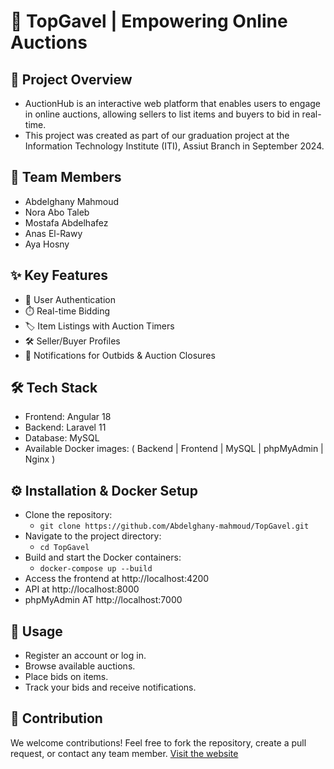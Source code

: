 # 🎯 TopGavel | Empowering Online Auctions

## 🚀 Project Overview
  - AuctionHub is an interactive web platform that enables users to engage in online auctions, allowing sellers to list items and buyers to bid in real-time.
  - This project was created as part of our graduation project at the Information Technology Institute (ITI), Assiut Branch in September 2024.

## 👥 Team Members
  * Abdelghany Mahmoud
  * Nora Abo Taleb
  * Mostafa Abdelhafez
  * Anas El-Rawy
  * Aya Hosny
  
## ✨ Key Features
  - 🔐 User Authentication
  - ⏱️ Real-time Bidding
  - 🏷️ Item Listings with Auction Timers
  - 🛠️ Seller/Buyer Profiles
  - 🔔 Notifications for Outbids & Auction Closures

## 🛠️ Tech Stack
  - Frontend: Angular 18
  - Backend: Laravel 11
  - Database: MySQL
  - Available Docker images: ( Backend | Frontend | MySQL | phpMyAdmin | Nginx )
  
## ⚙️ Installation & Docker Setup
  - Clone the repository:
     - `git clone https://github.com/Abdelghany-mahmoud/TopGavel.git`
  - Navigate to the project directory:
      - `cd TopGavel`
  - Build and start the Docker containers:
      - `docker-compose up --build`
  - Access the frontend at http://localhost:4200
  - API at http://localhost:8000
  - phpMyAdmin AT http://localhost:7000

## 📖 Usage
  - Register an account or log in.
  - Browse available auctions.
  - Place bids on items.
  - Track your bids and receive notifications.
  
## 🌟 Contribution
  We welcome contributions! Feel free to fork the repository, create a pull request, or contact any team member.
  [Visit the website](https://ayahosni.github.io/topgavel)
